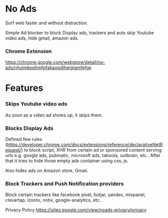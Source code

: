 # No Ads
Surf web faster and without distraction.

Simple Ad blocker to block Display ads, trackers and auto skip Youtube video ads, hide gmail, amazon ads.

### Chrome Extension
https://chrome.google.com/webstore/detail/no-ads/nhoimkephmfpfakaopdjheigigmfefge

# Features

### Skips Youtube video ads
As soon as a video ad shows up, it skips them.

### Blocks Display Ads
Defined few rules (https://developer.chrome.com/docs/extensions/reference/declarativeNetRequest/) to block script, XHR from certain ad or sponsored content serving urls e.g. google ads, pubmatic, microsoft ads, taboola, outbrain, etc..
After that it tries to hide those empty ads container using css, js.

Also hides ads on Amazon store, Gmail.

### Block Trackers and Push Notification providers
Block certain trackers like facebook pixel, hotjar, yandex, mixpanel, clevartap, izooto, notix, google-analytics, etc..

Privacy Policy https://sites.google.com/view/noads-privacy/privacy
